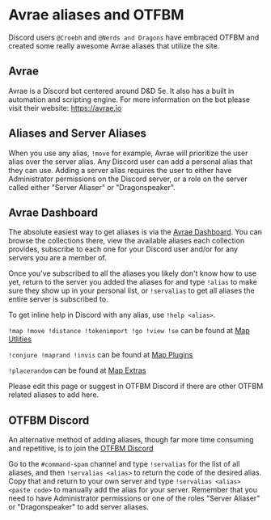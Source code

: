 # Avrae aliases and OTFBM

Discord users `@Croebh` and `@Nerds and Dragons` have embraced OTFBM and created some really awesome Avrae aliases that utilize the site.

## Avrae

Avrae is a Discord bot centered around D&D 5e. It also has a built in automation and scripting engine. For more information on the bot please visit their website: https://avrae.io

## Aliases and Server Aliases

When you use any alias, `!move` for example, Avrae will prioritize the user alias over the server alias. Any Discord user can add a personal alias that they can use. Adding a server alias requires the user to either have Administrator permissions on the Discord server, or a role on the server called either "Server Aliaser" or "Dragonspeaker".

## Avrae Dashboard

The absolute easiest way to get aliases is via the [Avrae Dashboard](https://avrae.io/dashboard/workshop?order=popular-1w&page=1). You can browse the collections there, view the available aliases each collection provides, subscribe to each one for your Discord user and/or for any servers you are a member of.

Once you've subscribed to all the aliases you likely don't know how to use yet, return to the server you added the aliases for and type `!alias` to make sure they show up in your personal list, or `!servalias` to get all aliases the entire server is subscribed to.

To get inline help in Discord with any alias, use `!help <alias>`.

`!map !move !distance !tokenimport !go !view !se` can be found at [Map Utlities](https://avrae.io/dashboard/workshop/5f6a4623f4c89c324d6a5cd3)

`!conjure !maprand !invis` can be found at [Map Plugins](https://avrae.io/dashboard/workshop/604a56061e2241970bbeffb5)

`!placerandom` can be found at [Map Extras](https://avrae.io/dashboard/workshop/64c2c980909bfc38f5b3a425)

Please edit this page or suggest in OTFBM Discord if there are other OTFBM related aliases to add here.

## OTFBM Discord

An alternative method of adding aliases, though far more time consuming and repetitive, is to join the [OTFBM Discord](https://discord.gg/vdskRBp)

Go to the `#command-spam` channel and type `!servalias` for the list of all aliases, and then `!servalias <alias>` to return the code of the desired alias. Copy that and return to your own server and type `!servalias <alias> <paste code>` to manually add the alias for your server. Remember that you need to have Administrator permissions or one of the roles "Server Aliaser" or "Dragonspeaker" to add server aliases.
